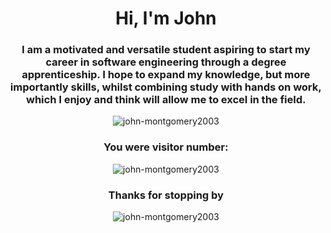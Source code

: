 <h1 align="center"> Hi, I'm John</h1>
<h3 align="center">I am a motivated and versatile student aspiring to start my career in software engineering through a degree apprenticeship. I hope to expand my knowledge, but more importantly skills, whilst combining study with hands on work, which I enjoy and think will allow me to excel in the field.</h3>




<p align="center"><img src="https://github-readme-stats.vercel.app/api?username=john-montgomery2003&show_icons=true&theme=radical" alt="john-montgomery2003" /></p>



<h3 align="center">You were visitor number:</h3>
<p align="center"><img src="https://profile-counter.glitch.me/john-montgomery2003/count.svg" alt="john-montgomery2003" /></p>
<h3 align="center">Thanks for stopping by</h3>

<p align="center"><img src="https://github.com/john-montgomery2003/john-montgomery2003/blob/main/image.png?raw=true" alt="john-montgomery2003" /></p>
